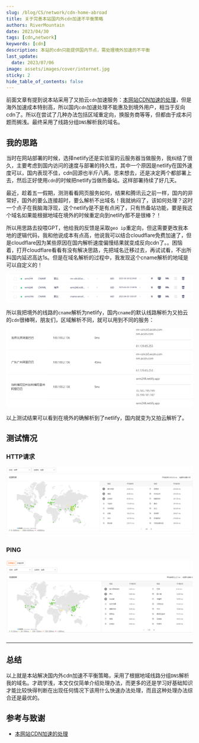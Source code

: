 ```yaml
---
slug: /blog/CS/network/cdn-home-abroad
title: 关于完善本站国内外cdn加速不平衡策略
authors: RiverMountain
date: 2023/04/30
tags: [cdn,network]  
keywords: [cdn]
description: 本站的cdn只能提供国内节点，需处理境外加速的不平衡
last_update:
  date: 2023/07/06
image: assets/images/cover/internet.jpg
sticky: 2
hide_table_of_contents: false
---
```


前面文章有提到说本站采用了又拍云``cdn``加速服务：[本网站CDN加速的处理](本网站CDN加速的处理.md)，但是海外加速成本特别高，所以国内``cdn``加速处理不能惠及到境外用户，相当于反向cdn了。所以在尝试了几种办法包括区域重定向，换服务商等等，但都由于成本问题而搁浅。最终采用了线路分组``DNS``解析我的域名。

<!-- truncate -->


## 我的思路

当时在网站部署的时候，选择netlify还是实验室的云服务器当做服务，我纠结了很久，主要考虑到国内访问的速度与部署的持久性，其中一个原因是netlify在国外速度可以，国内表现不佳，cdn回源也半斤八两。思来想去，还是决定两个都部署上去，然后正好使用``cdn``的时候把netlify当做热备站。这样部署持续了好几天。

最近，趁着五一假期，测测看看网页服务如何，结果和腾讯云之前一样，国内的非常好，国外的要么连接超时，要么解析不出域名！我就纳闷了，该如何处理？这时一个点子在我脑海浮现，这个netlify是不是有点闲了，只有热备站功能，要是我这个域名如果能根据地域在境外的时候重定向到netlify那不是很棒？！

所以用思路去投喂GPT，他给我的反馈是采取``geo ip``重定向，但这需要更改我本地的逻辑代码，我和他说成本有点高，他说我可以结合cloudflare免费加速了，但是cloudflare因为某些原因在国内解析速度偏慢结果就变成反向cdn了。。困恼着，打开cloudflare看看有没有解决思路，先把域名迁移过去，再试试看，不出所料国内延迟高达1s。但是在域名解析的过程中，我发现这个cname解析的地域是可以自定义的！

![](assets/关于完善本站国内外cdn加速不平衡策略/image-20230430191046.png)

所以我把境外的线路的``cname``解析为netlify，国内``cname``的默认线路解析为又拍云的``cdn``很棒啊，朋友们，区域解析不同，就可以用到不同的服务：

![](assets/关于完善本站国内外cdn加速不平衡策略/image-20230430185859.png)

以上测试结果可以看到在境外的确解析到了netlify，国内就变为又拍云解析了。

## 测试情况

### HTTP请求

![](assets/关于完善本站国内外cdn加速不平衡策略/image-20230430190553.png)

### PING

![](assets/关于完善本站国内外cdn加速不平衡策略/image-20230430190809.png)


---

## 总结

以上就是本站解决国内外cdn加速不平衡策略，采用了根据地域线路分组``DNS``解析我的域名。才疏学浅，本文仅仅简单介绍处理办法，而更多的还是学习好基础知识才能比较快得判断在出现任何情况下该用什么快速办法处理，而且这种处理办法综合还是最优的。

## 参考与致谢

- [本网站CDN加速的处理](本网站CDN加速的处理.md)
